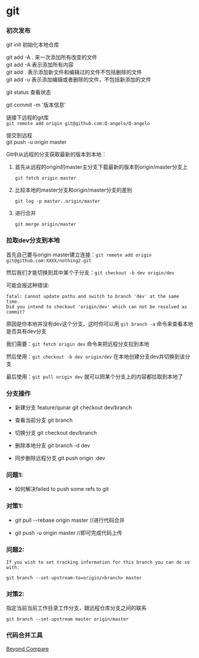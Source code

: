 # git

### 初次发布

git init 初始化本地仓库  

git add -A . 	来一次添加所有改变的文件  
git add -A 		表示添加所有内容  
git add . 		表示添加新文件和编辑过的文件不包括删除的文件  
git add -u 表示添加编辑或者删除的文件，不包括新添加的文件  

git status 查看状态  

git commit -m '版本信息'  

链接下远程的git库  
```git remote add origin git@github.com:Q-angelo/Q-angelo```  

提交到远程  
git push -u origin master

Git中从远程的分支获取最新的版本到本地：  
1. 首先从远程的origin的master主分支下载最新的版本到origin/master分支上  

	```git fetch origin master```
	
2. 比较本地的master分支和origin/master分支的差别  

	```git log -p master..origin/master```
	
3. 进行合并  

	```git merge origin/master```
	
	
### 拉取dev分支到本地

首先自己要与origin master建立连接：```git remote add origin git@github.com:XXXX/nothing2.git```  

然后我们才能切换到其中某个子分支：```git checkout -b dev origin/dev```  

可能会报这种错误:
```
fatal: Cannot update paths and switch to branch 'dev' at the same time.
Did you intend to checkout 'origin/dev' which can not be resolved as commit?
 ```
原因是你本地并没有dev这个分支，这时你可以用 ```git branch -a``` 命令来查看本地是否具有dev分支

我们需要：```git fetch origin dev``` 命令来把远程分支拉到本地

然后使用：```git checkout -b dev origin/dev``` 在本地创建分支dev并切换到该分支

最后使用：```git pull origin dev``` 就可以把某个分支上的内容都拉取到本地了


### 分支操作

* 新建分支 feature/qunar  git checkout dev/branch 

* 查看当前分支 git branch

* 切换分支 git checkout dev/branch

* 删除本地分支 git branch -d dev

* 同步删除远程分支 git push origin :dev

### 问题1:

* 如何解决failed to push some refs to git

### 对策1:
* git pull --rebase origin master //进行代码合并

* git push -u origin master  //即可完成代码上传

### 问题2:

``` If you wish to set tracking information for this branch you can do so with: ```

```	git branch --set-upstream-to=origin/<branch> master ```

### 对策2:

指定当前当前工作目录工作分支，跟远程仓库分支之间的联系

``` git branch --set-upstream master origin/master  ```

### 代码合并工具

[Beyond Compare](http://www.scootersoftware.com/download.php)